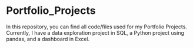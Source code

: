 # Portfolio_Projects

In this repository, you can find all code/files used for my Portfolio Projects. Currently, I have a data exploration project in SQL, a Python project using pandas, and a dashboard in Excel.
